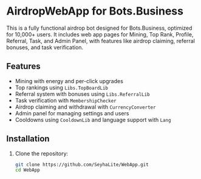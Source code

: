 # AirdropWebApp for Bots.Business

This is a fully functional airdrop bot designed for Bots.Business, optimized for 10,000+ users. It includes web app pages for Mining, Top Rank, Profile, Referral, Task, and Admin Panel, with features like airdrop claiming, referral bonuses, and task verification.

## Features
- Mining with energy and per-click upgrades
- Top rankings using `Libs.TopBoardLib`
- Referral system with bonuses using `Libs.ReferralLib`
- Task verification with `MembershipChecker`
- Airdrop claiming and withdrawal with `CurrencyConverter`
- Admin panel for managing settings and users
- Cooldowns using `CooldownLib` and language support with `Lang`

## Installation
1. Clone the repository:
   ```bash
   git clone https://github.com/SeyhaLite/WebApp.git
   cd WebApp